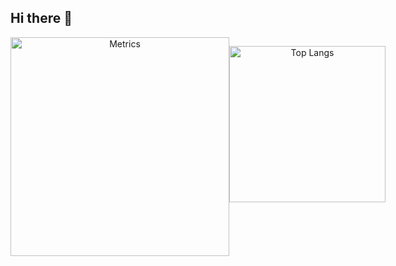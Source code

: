 ## Hi there 👋
<!--
**H4ppyCode/H4ppyCode** is a ✨ _special_ ✨ repository because its `README.md` (this file) appears on your GitHub profile.

Here are some ideas to get you started:

- 🔭 I’m currently working on ...
- 🌱 I’m currently learning ...
- 👯 I’m looking to collaborate on ...
- 🤔 I’m looking for help with ...
- 💬 Ask me about ...
- 📫 How to reach me: ...
- 😄 Pronouns: ...
- ⚡ Fun fact: ...
-->

<div align="center">
  <div style="display: flex; align-items: flex-start;">
     <img src="https://github-readme-streak-stats.herokuapp.com/?user=h4ppycode&theme=vue-dark&hide_border=false" alt="Metrics" width="350">
    <p align="center">
      <img src="https://github-readme-stats.vercel.app/api/top-langs/?username=h4ppycode&theme=vue-dark&hide_border=false&include_all_commits=true&count_private=true&layout=compact" alt="Top Langs" width="250">
      </p>
  </div>
</div>
